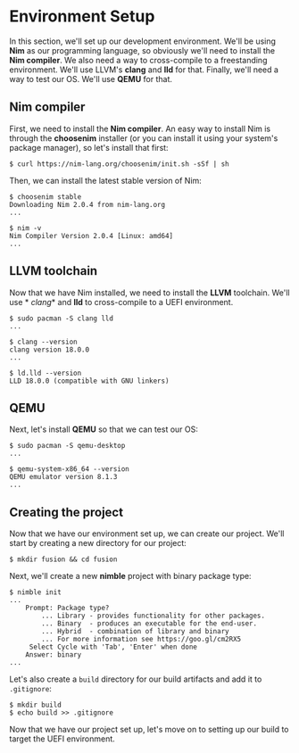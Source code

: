 # Environment Setup

In this section, we'll set up our development environment. We'll be using **Nim** as our
programming language, so obviously we'll need to install the **Nim compiler**. We also
need a way to cross-compile to a freestanding environment. We'll use LLVM's **clang** and
**lld** for that. Finally, we'll need a way to test our OS. We'll use **QEMU** for that.

## Nim compiler

First, we need to install the **Nim compiler**. An easy way to install Nim is through the
**choosenim** installer (or you can install it using your system's package manager), so
let's install that first:

```sh-session
$ curl https://nim-lang.org/choosenim/init.sh -sSf | sh
```

Then, we can install the latest stable version of Nim:

```sh-session
$ choosenim stable
Downloading Nim 2.0.4 from nim-lang.org
...

$ nim -v
Nim Compiler Version 2.0.4 [Linux: amd64]
...
```

## LLVM toolchain

Now that we have Nim installed, we need to install the **LLVM** toolchain. We'll use *
*clang** and **lld** to cross-compile to a UEFI environment.

```sh-session
$ sudo pacman -S clang lld
...

$ clang --version
clang version 18.0.0
...

$ ld.lld --version
LLD 18.0.0 (compatible with GNU linkers)
```

## QEMU

Next, let's install **QEMU** so that we can test our OS:

```sh-session
$ sudo pacman -S qemu-desktop
...

$ qemu-system-x86_64 --version
QEMU emulator version 8.1.3
...
```

## Creating the project

Now that we have our environment set up, we can create our project. We'll start by
creating a new directory for our project:

```sh-session
$ mkdir fusion && cd fusion
```

Next, we'll create a new **nimble** project with binary package type:

```sh-session
$ nimble init
...
    Prompt: Package type?
        ... Library - provides functionality for other packages.
        ... Binary  - produces an executable for the end-user.
        ... Hybrid  - combination of library and binary
        ... For more information see https://goo.gl/cm2RX5
     Select Cycle with 'Tab', 'Enter' when done
    Answer: binary
...
```

Let's also create a `build` directory for our build artifacts and add it to `.gitignore`:

```sh-session
$ mkdir build
$ echo build >> .gitignore
```

Now that we have our project set up, let's move on to setting up our build to target the
UEFI environment.
